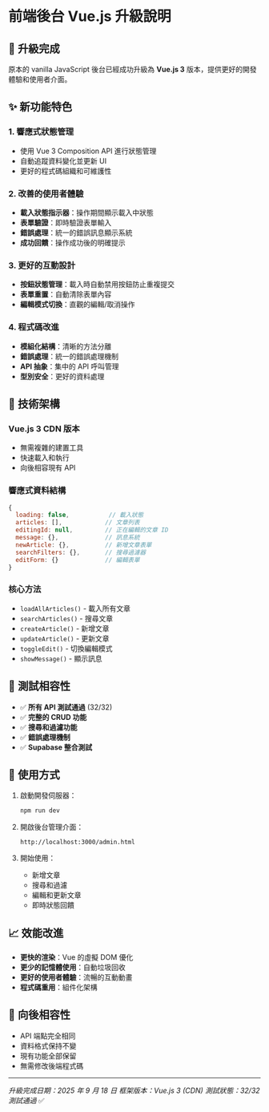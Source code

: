 # 前端後台 Vue.js 升級說明

## 🎉 升級完成

原本的 vanilla JavaScript 後台已經成功升級為 **Vue.js 3** 版本，提供更好的開發體驗和使用者介面。

## ✨ 新功能特色

### 1. 響應式狀態管理

- 使用 Vue 3 Composition API 進行狀態管理
- 自動追蹤資料變化並更新 UI
- 更好的程式碼組織和可維護性

### 2. 改善的使用者體驗

- **載入狀態指示器**：操作期間顯示載入中狀態
- **表單驗證**：即時驗證表單輸入
- **錯誤處理**：統一的錯誤訊息顯示系統
- **成功回饋**：操作成功後的明確提示

### 3. 更好的互動設計

- **按鈕狀態管理**：載入時自動禁用按鈕防止重複提交
- **表單重置**：自動清除表單內容
- **編輯模式切換**：直觀的編輯/取消操作

### 4. 程式碼改進

- **模組化結構**：清晰的方法分離
- **錯誤處理**：統一的錯誤處理機制
- **API 抽象**：集中的 API 呼叫管理
- **型別安全**：更好的資料處理

## 🔧 技術架構

### Vue.js 3 CDN 版本

- 無需複雜的建置工具
- 快速載入和執行
- 向後相容現有 API

### 響應式資料結構

```javascript
{
  loading: false,           // 載入狀態
  articles: [],            // 文章列表
  editingId: null,         // 正在編輯的文章 ID
  message: {},             // 訊息系統
  newArticle: {},          // 新增文章表單
  searchFilters: {},       // 搜尋過濾器
  editForm: {}             // 編輯表單
}
```

### 核心方法

- `loadAllArticles()` - 載入所有文章
- `searchArticles()` - 搜尋文章
- `createArticle()` - 新增文章
- `updateArticle()` - 更新文章
- `toggleEdit()` - 切換編輯模式
- `showMessage()` - 顯示訊息

## 🧪 測試相容性

- ✅ **所有 API 測試通過** (32/32)
- ✅ **完整的 CRUD 功能**
- ✅ **搜尋和過濾功能**
- ✅ **錯誤處理機制**
- ✅ **Supabase 整合測試**

## 🚀 使用方式

1. 啟動開發伺服器：

   ```bash
   npm run dev
   ```

2. 開啟後台管理介面：

   ```
   http://localhost:3000/admin.html
   ```

3. 開始使用：
   - 新增文章
   - 搜尋和過濾
   - 編輯和更新文章
   - 即時狀態回饋

## 📈 效能改進

- **更快的渲染**：Vue 的虛擬 DOM 優化
- **更少的記憶體使用**：自動垃圾回收
- **更好的使用者體驗**：流暢的互動動畫
- **程式碼重用**：組件化架構

## 🔄 向後相容性

- API 端點完全相同
- 資料格式保持不變
- 現有功能全部保留
- 無需修改後端程式碼

---

_升級完成日期：2025 年 9 月 18 日_
_框架版本：Vue.js 3 (CDN)_
_測試狀態：32/32 測試通過_ ✅
